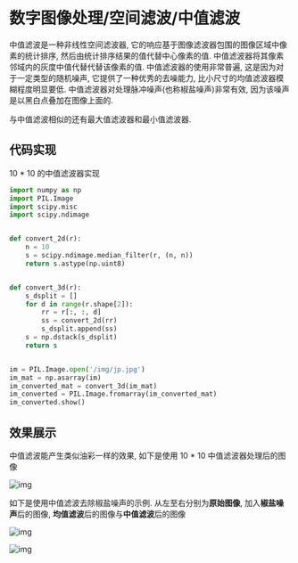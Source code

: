 # 数字图像处理/空间滤波/中值滤波

中值滤波是一种非线性空间滤波器, 它的响应基于图像滤波器包围的图像区域中像素的统计排序, 然后由统计排序结果的值代替中心像素的值. 中值滤波器将其像素邻域内的灰度中值代替代替该像素的值. 中值滤波器的使用非常普遍, 这是因为对于一定类型的随机噪声, 它提供了一种优秀的去噪能力, 比小尺寸的均值滤波器模糊程度明显要低. 中值滤波器对处理脉冲噪声(也称椒盐噪声)非常有效, 因为该噪声是以黑白点叠加在图像上面的.

与中值滤波相似的还有最大值滤波器和最小值滤波器.

## 代码实现

10 * 10 的中值滤波器实现

```py
import numpy as np
import PIL.Image
import scipy.misc
import scipy.ndimage


def convert_2d(r):
    n = 10
    s = scipy.ndimage.median_filter(r, (n, n))
    return s.astype(np.uint8)


def convert_3d(r):
    s_dsplit = []
    for d in range(r.shape[2]):
        rr = r[:, :, d]
        ss = convert_2d(rr)
        s_dsplit.append(ss)
    s = np.dstack(s_dsplit)
    return s


im = PIL.Image.open('/img/jp.jpg')
im_mat = np.asarray(im)
im_converted_mat = convert_3d(im_mat)
im_converted = PIL.Image.fromarray(im_converted_mat)
im_converted.show()
```

## 效果展示

中值滤波能产生类似油彩一样的效果, 如下是使用 10 * 10 中值滤波器处理后的图像

![img](/img/pil/spatial_filter_medium/sample1.jpg)

如下是使用中值滤波去除椒盐噪声的示例. 从左至右分别为**原始图像**, 加入**椒盐噪声**后的图像, **均值滤波**后的图像与**中值滤波**后的图像

![img](/img/pil/spatial_filter_medium/sample2.jpg)

![img](/img/pil/spatial_filter_medium/sample3.jpg)
